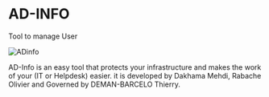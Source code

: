 # AD-INFO
Tool to manage User

![ADinfo](https://user-images.githubusercontent.com/49924401/86608788-479ce980-bfab-11ea-8b68-6bd7d0404ecb.gif)



AD-Info is an easy tool that protects your infrastructure and makes the work of your (IT or Helpdesk) easier.
it is developed by Dakhama Mehdi, Rabache Olivier and Governed by DEMAN-BARCELO Thierry.


